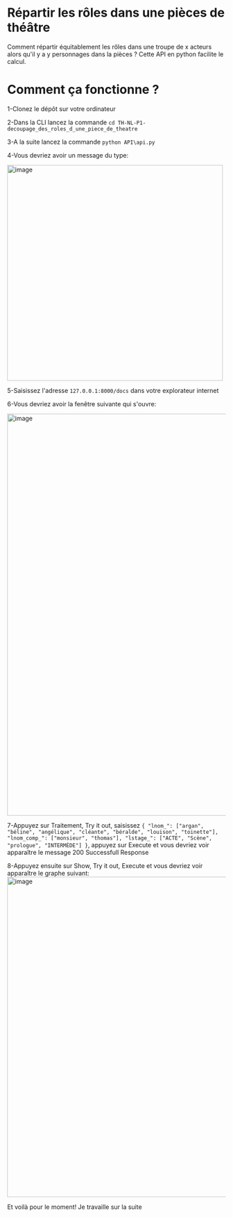 # Répartir les rôles dans une pièces de théâtre
Comment répartir équitablement les rôles dans une troupe de x acteurs alors qu'il y a y personnages dans la pièces ?
Cette API en python facilite le calcul.

# Comment ça fonctionne ?
1-Clonez le dépôt sur votre ordinateur

2-Dans la CLI lancez la commande `cd TH-NL-P1-decoupage_des_roles_d_une_piece_de_theatre`

3-A la suite lancez la commande `python API\api.py`

4-Vous devriez avoir un message du type:

<img width="497" alt="image" src="https://github.com/Antoine1608/TH-NL-P1-decoupage_des_roles_d_une_piece_de_theatre/assets/75375490/9fa6e241-99c3-45ef-a43c-562752bd8b58"> 

5-Saisissez l'adresse `127.0.0.1:8000/docs` dans votre explorateur internet

6-Vous devriez avoir la fenêtre suivante qui s'ouvre: 

<img width="926" alt="image" src="https://github.com/Antoine1608/TH-NL-P1-decoupage_des_roles_d_une_piece_de_theatre/assets/75375490/6b08a4c5-4cc2-4720-8b64-6ead202ac2d8">

7-Appuyez sur 
  Traitement, 
  Try it out, 
  saisissez `{
  "lnom_": ["argan", "béline", "angélique", "cléante", "béralde", "louison", "toinette"],
  "lnom_comp_": ["monsieur", "thomas"],
  "lstage_": ["ACTE", "Scène", "prologue", "INTERMÈDE"]
}`, 
  appuyez sur Execute
et vous devriez voir apparaître le message 200 Successfull Response

8-Appuyez ensuite sur 
  Show,
  Try it out,
  Execute
et vous devriez voir apparaître le graphe suivant:
<img width="738" alt="image" src="https://github.com/Antoine1608/TH-NL-P1-decoupage_des_roles_d_une_piece_de_theatre/assets/75375490/23988653-0366-4941-b4cf-7185951e83ad">

Et voilà pour le moment! Je travaille sur la suite




